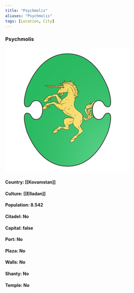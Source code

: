 ```yaml
---
title: "Psychmolis"
aliases: "Psychmolis"
tags: [Location, City]
---
```

### Psychmolis
![](attachment/a140dd5b31da940ad73cb88cbe6f3dcb.svg)

#### Country: [[Kovamstan]]

#### Culture: [[Elladan]]

#### Population: 8.542

#### Citadel: No

#### Capital: false

#### Port: No

#### Plaza: No

#### Walls: No

#### Shanty: No

#### Temple: No


